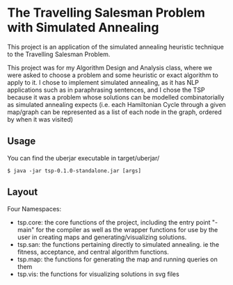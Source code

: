 # The Travelling Salesman Problem with Simulated Annealing

This project is an application of the simulated annealing heuristic technique to
the Travelling Salesman Problem.  

This project was for my Algorithm Design and Analysis class, where we were asked to choose a problem and some heuristic or exact algorithm to apply to it. I chose to implement simulated annealing, as it has NLP applications such as in paraphrasing sentences, and I chose the TSP because it was a problem whose solutions can be modelled combinatorially as simulated annealing expects (i.e. each Hamiltonian Cycle through a given map/graph can be represented as a list of each node in the graph, ordered by when it was visited)

## Usage

   You can find the uberjar executable in target/uberjar/

    $ java -jar tsp-0.1.0-standalone.jar [args]

## Layout

Four Namespaces:
- tsp.core: the core functions of the project, including the entry point "-main"
for the compiler as well as the wrapper functions for use by the user in creating
maps and generating/visualizing solutions.
- tsp.san: the functions pertaining directly to simulated annealing. ie the fitness,
acceptance, and central algorithm functions.
- tsp.map: the functions for generating the map and running queries on them
- tsp.vis: the functions for visualizing solutions in svg files
